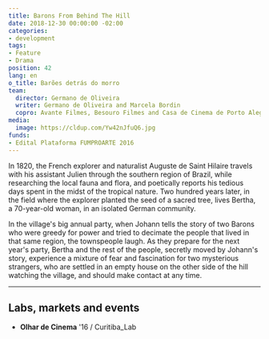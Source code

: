```yaml
---
title: Barons From Behind The Hill
date: 2018-12-30 00:00:00 -02:00
categories:
- development
tags:
- Feature
- Drama
position: 42
lang: en
o_title: Barões detrás do morro
team:
  director: Germano de Oliveira
  writer: Germano de Oliveira and Marcela Bordin
  copro: Avante Filmes, Besouro Filmes and Casa de Cinema de Porto Alegre
media:
  image: https://cldup.com/Yw42nJfuQ6.jpg
funds:
- Edital Plataforma FUMPROARTE 2016
---
```


In 1820, the French explorer and naturalist Auguste de Saint Hilaire travels with his assistant Julien through the southern region of Brazil, while researching the local fauna and flora, and poetically reports his tedious days spent in the midst of the tropical nature. Two hundred years later, in the field where the explorer planted the seed of a sacred tree, lives Bertha, a 70-year-old woman, in an isolated German community.

In the village's big annual party, when Johann tells the story of two Barons who were greedy for power and tried to decimate the people that lived in that same region, the townspeople laugh. As they prepare for the next year's party, Bertha and the rest of the people, secretly moved by Johann's story, experience a mixture of fear and fascination for two mysterious strangers, who are settled in an empty house on the other side of the hill watching the village, and should make contact at any time.

---

## Labs, markets and events

* **Olhar de Cinema** '16 / Curitiba_Lab
